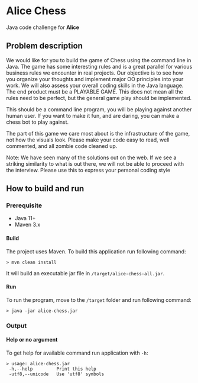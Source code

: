 # Alice Chess

Java code challenge for **Alice**

## Problem description

We would like for you to build the game of Chess using the command line in Java. The game has some interesting rules and is a great parallel for
various business rules we encounter in real projects. Our objective is to see how you organize your thoughts and implement major OO principles into
your work. We will also assess your overall coding skills in the Java language. The end product must be a PLAYABLE GAME. This does not mean all the
rules need to be perfect, but the general game play should be implemented.

This should be a command line program, you will be playing against another human user. If you want to make it fun, and are daring, you can make a
chess bot to play against.

The part of this game we care most about is the infrastructure of the game, not how the visuals look. Please make your code easy to read, well
commented, and all zombie code cleaned up.

Note: We have seen many of the solutions out on the web. If we see a striking similarity to what is out there, we will not be able to proceed with the interview. Please use this to express your personal coding style

## How to build and run

### Prerequisite

- Java 11+
- Maven 3.x

#### Build

The project uses Maven. To build this application run following command:

```
> mvn clean install
```

It will build an executable jar file in `/target/alice-chess-all.jar`. 

#### Run

To run the program, move to the `/target` folder and run following command:

```
> java -jar alice-chess.jar
```

### Output

#### Help or no argument

To get help for available command run application with `-h`:

```
> usage: alice-chess.jar
 -h,--help         Print this help
 -utf8,--unicode   Use 'utf8' symbols
```
